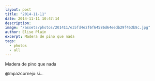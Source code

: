 ```yaml
---
layout: post
title: "2014-11-11"
date: 2014-11-11 10:47:14
description: 
image: "/assets/photos/201411/e35fd4e2f6f64586d64eedb29f463b8c.jpg"
author: Elise Plain
excerpt: Madera de pino que nada
tags: 
  - photos
  - all
---
```


Madera de pino que nada
<p></p>
<p>@mpazcornejo sí...</p>